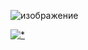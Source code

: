 ![изображение](https://github.com/Brayan-CG/CG-Games/assets/107977576/aa03f8d5-bc9d-48d5-b3bd-a79aeea02ac6)


[![*](https://github.com/Brayan-CG/CG-Games/assets/107977576/6e986140-13ac-47df-8c74-9c98ef6c4bb4)](https://tinyurl.com/p5suu5by)
